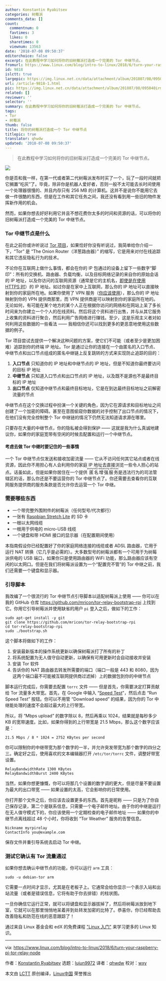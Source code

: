 ```yaml
---
author: Konstantin Ryabitsev
categories: 树莓派
comments_data: []
count:
  commentnum: 0
  favtimes: 3
  likes: 0
  sharetimes: 0
  viewnum: 13563
date: '2018-07-08 09:50:37'
editorchoice: false
excerpt: 在此教程中学习如何将你的旧树莓派打造成一个完美的 Tor 中继节点。
fromurl: https://www.linux.com/blog/intro-to-linux/2018/6/turn-your-raspberry-pi-tor-relay-node
id: 9818
islctt: true
largepic: https://img.linux.net.cn/data/attachment/album/201807/08/095040irm37me7umm7721c.jpg
url: /article-9818-1.html
pic: https://img.linux.net.cn/data/attachment/album/201807/08/095040irm37me7umm7721c.jpg.thumb.jpg
related: []
reviewer: ''
selector: ''
summary: 在此教程中学习如何将你的旧树莓派打造成一个完美的 Tor 中继节点。
tags:
- Tor
- 树莓派
thumb: false
title: 将你的树莓派打造成一个 Tor 中继节点
titlepic: true
translator: qhwdw
updated: '2018-07-08 09:50:37'
---
```



> 
> 在此教程中学习如何将你的旧树莓派打造成一个完美的 Tor 中继节点。
> 
> 
> 


![](/data/attachment/album/201807/08/095040irm37me7umm7721c.jpg)


你是否和我一样，在第一代或者第二代树莓派发布时买了一个，玩了一段时间就把它搁置“吃灰”了。毕竟，除非你是机器人爱好者，否则一般不太可能去长时间使用一个处理器很慢的、并且内存只有 256 MB 的计算机。这并不是说你不能用它去做一件很酷的东西，但是在工作和其它任务之间，我还没有看到用一些旧的物件发挥新作用的机会。


然而，如果你想去好好利用它并且不想花费你太多的时间和资源的话，可以将你的旧树莓派打造成一个完美的 Tor 中继节点。


### Tor 中继节点是什么


在此之前你或许听说过 [Tor 项目](https://www.torproject.org/)，如果恰好你没有听说过，我简单给你介绍一下，“Tor” 是 “The Onion Router（洋葱路由器）” 的缩写，它是用来对付在线追踪和其它违反隐私行为的技术。


不论你在互联网上做什么事情，都会在你的 IP 包通过的设备上留下一些数字“脚印”：所有的交换机、路由器、负载均衡，以及目标网络记录的来自你的原始会话的 IP 地址，以及你访问的互联网资源（通常是它的主机名，[即使是在使用 HTTPS 时](https://en.wikipedia.org/wiki/Server_Name_Indication#Security_implications)）的 IP 地址。如过你是在家中上互联网，那么你的 IP 地址可以直接映射到你的家庭所在地。如果你使用了 VPN 服务（[你应该使用](https://www.linux.com/blog/2017/10/tips-secure-your-network-wake-krack)），那么你的 IP 地址映射到你的 VPN 提供商那里，而 VPN 提供商是可以映射到你的家庭所在地的。无论如何，有可能在某个地方的某个人正在根据你访问的网络和在网站上呆了多长时间来为你建立一个个人的在线资料。然后将这个资料进行出售，并与从其它服务上收集的资料进行聚合，然后利用广告网络进行赚钱。至少，这是乐观主义者对如何利用这些数据的一些看法 —— 我相信你还可以找到更多的更恶意地使用这些数据的例子。


Tor 项目尝试去提供一个解决这种问题的方案，使它们不可能（或者至少是更加困难）追踪到你的终端 IP 地址。Tor 是通过让你的连接在一个由匿名的入口节点、中继节点和出口节点组成的匿名中继链上反复跳转的方式来实现防止追踪的目的：


1. **入口节点** 只知道你的 IP 地址和中继节点的 IP 地址，但是不知道你最终要访问的目标 IP 地址
2. **中继节点** 只知道入口节点和出口节点的 IP 地址，以及既不是源也不是最终目标的 IP 地址
3. **出口节点** 仅知道中继节点和最终目标地址，它是在到达最终目标地址之前解密流量的节点


中继节点在这个交换过程中扮演一个关键的角色，因为它在源请求和目标地址之间创建了一个加密的障碍。甚至在意图偷窥你数据的对手控制了出口节点的情况下，在他们没有完全控制整个 Tor 中继链的情况下仍然无法知道请求源在哪里。


只要存在大量的中继节点，你的隐私被会得到保护 —— 这就是我为什么真诚地建议你，如果你的家庭宽带有空闲的时候去配置和运行一个中继节点。


#### 考虑去做 Tor 中继时要记住的一些事情


一个 Tor 中继节点仅发送和接收加密流量 —— 它从不访问任何其它站点或者在线资源，因此你不用担心有人会利用你的家庭 IP 地址去直接浏览一些令人担心的站点。话虽如此，但是如果你居住在一个提供<ruby> 匿名增强服务 <rt>  anonymity-enhancing services </rt></ruby>是违法行为的司法管辖区的话，那么你还是不要运营你的 Tor 中继节点了。你还需要去查看你的互联网服务提供商的服务条款是否允许你去运营一个 Tor 中继。


### 需要哪些东西


* 一个带完整外围附件的树莓派（任何型号/代次都行）
* 一张有 [Raspbian Stretch Lite](https://www.raspberrypi.org/downloads/raspbian/) 的 SD 卡
* 一根以太网线缆
* 一根用于供电的 micro-USB 线缆
* 一个键盘和带 HDMI 接口的显示器（在配置期间使用）


本指南假设你已经配置好了你的家庭网络连接的线缆或者 ADSL 路由器，它用于运行 NAT 转换（它几乎是必需的）。大多数型号的树莓派都有一个可用于为树莓派供电的 USB 端口，如果你只是使用路由器的 WiFi 功能，那么路由器应该有空闲的以太网口。但是在我们将树莓派设置为一个“配置完不管”的 Tor 中继之前，我们还需要一个键盘和显示器。


### 引导脚本


我改编了一个很流行的 Tor 中继节点引导脚本以适配树莓派上使用 —— 你可以在我的 GitHub 仓库 <https://github.com/mricon/tor-relay-bootstrap-rpi> 上找到它。你用它引导树莓派并使用缺省的用户 `pi` 登入之后，做如下的工作：



```
sudo apt-get install -y git
git clone https://github.com/mricon/tor-relay-bootstrap-rpi
cd tor-relay-bootstrap-rpi
sudo ./bootstrap.sh

```

这个脚本将做如下的工作：


1. 安装最新版本的操作系统更新以确保树莓派打了所有的补丁
2. 将系统配置为无人值守自动更新，以确保有可用更新时会自动接收并安装
3. 安装 Tor 软件
4. 告诉你的 NAT 路由器去转发所需要的端口（端口一般是 443 和 8080，因为这两个端口最不可能被互联网提供商过滤掉）上的数据包到你的中继节点


脚本运行完成后，你需要去配置 `torrc` 文件 —— 但是首先，你需要决定打算贡献给 Tor 流量多大带宽。首先，在 Google 中输入 “[Speed Test](https://www.google.com/search?q=speed+test)”，然后点击 “Run Speed Test” 按钮。你可以不用管 “Download speed” 的结果，因为你的 Tor 中继能处理的速度不会超过最大的上行带宽。


所以，将 “Mbps upload” 的数字除以 8，然后再乘以 1024，结果就是每秒多少 KB 的宽带速度。比如，如果你得到的上行带宽是 21.5 Mbps，那么这个数字应该是：



```
21.5 Mbps / 8 * 1024 = 2752 KBytes per second

```

你可以限制你的中继带宽为那个数字的一半，并允许突发带宽为那个数字的四分之三。确定好之后，使用喜欢的文本编辑器打开 `/etc/tor/torrc` 文件，调整好带宽设置。



```
RelayBandwidthRate 1300 KBytes
RelayBandwidthBurst 2400 KBytes

```

当然，如果你想更慷慨，你可以将那几个设置的数字调的更大，但是尽量不要设置为最大的出口带宽 —— 如果设置的太高，它会影响你的日常使用。


你打开那个文件之后，你应该去设置更多的东西。首先是昵称 —— 只是为了你自己保存记录，第二个是联系信息，只需要一个电子邮件地址。由于你的中继是运行在无人值守模式下的，你应该使用一个定期检查的电子邮件地址 —— 如果你的中继节点离线超过 48 个小时，你将收到 “Tor Weather” 服务的告警信息。



```
Nickname myrpirelay
ContactInfo you@example.com

```

保存文件并重引导系统去启动 Tor 中继。


### 测试它确认有 Tor 流量通过


如果你想去确认中继节点的功能，你可以运行 `arm` 工具：



```
sudo -u debian-tor arm

```

它需要一点时间才显示，尤其是在老板子上。它通常会给你显示一个表示入站和出站流量（或者是错误信息，它将有助于你去排错）的柱状图。


一旦你确信它运行正常，就可以将键盘和显示器拔掉了，然后将树莓派放到地下室，它就可以在那里悄悄地呆着并到处转发加密的比特了。恭喜你，你已经帮助去改善隐私和防范在线的恶意跟踪了！


通过来自 Linux 基金会和 edX 的免费课程 ["Linux 入门"](https://training.linuxfoundation.org/linux-courses/system-administration-training/introduction-to-linux)  来学习更多的 Linux 知识。




---


via: <https://www.linux.com/blog/intro-to-linux/2018/6/turn-your-raspberry-pi-tor-relay-node>


作者：[Konstantin Ryabitsev](https://www.linux.com/users/mricon) 选题：[lujun9972](https://github.com/lujun9972) 译者：[qhwdw](https://github.com/qhwdw) 校对：[wxy](https://github.com/wxy)


本文由 [LCTT](https://github.com/LCTT/TranslateProject) 原创编译，[Linux中国](https://linux.cn/) 荣誉推出